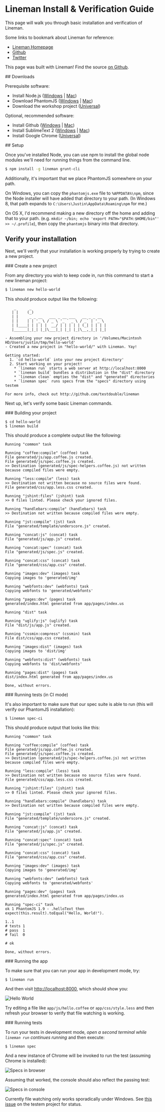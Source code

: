 # Lineman Install & Verification Guide

This page will walk you through basic installation and verification of Lineman.

Some links to bookmark about Lineman for reference:

* [Lineman Homepage](http://linemanjs.com)
* [Github](https://github.com/testdouble/lineman)
* [Twitter](http://twitter.com/linemanjs)

This page was built with Lineman! Find the source [on Github](https://github.com/testdouble/lineman-install-guide).

<div class="link" id="downloads"></div>
## Downloads

Prerequisite software:

* Install Node.js ([Windows](http://nodejs.org/dist/v0.10.18/node-v0.10.18-x86.msi) | [Mac](http://nodejs.org/dist/v0.10.18/node-v0.10.18.pkg))
* Download PhantomJS ([Windows](https://phantomjs.googlecode.com/files/phantomjs-1.9.2-windows.zip) | [Mac](https://phantomjs.googlecode.com/files/phantomjs-1.9.2-macosx.zip))
* Download the workshop project ([Universal](/img/workshop-project.zip))

Optional, recommended software:

* Install Github ([Windows](http://github-windows.s3.amazonaws.com/GitHubSetup.exe) | [Mac](https://central.github.com/mac/latest))
* Install SublimeText 2 ([Windows](http://c758482.r82.cf2.rackcdn.com/Sublime%20Text%202.0.2%20Setup.exe) | [Mac](http://c758482.r82.cf2.rackcdn.com/Sublime%20Text%202.0.2.dmg))
* Install Google Chrome ([Universal](https://www.google.com/intl/en/chrome/browser/))

<div class="link" id="setup"></div>
## Setup

Once you've installed Node, you can use npm to install the global node modules we'll need for running things from the command line.

``` bash
$ npm install -g lineman grunt-cli
```

Additionally, it's important that we place PhantomJS somewhere on your path.


<i class="icon-windows"></i> On Windows, you can copy the `phantomjs.exe` file to `%APPDATA%\npm`, since the Node installer will have added that directory to your path. (In Windows 8, that path expands to `C:\Users\Justin\AppData\Roaming\npm` for me.)

<i class="icon-apple"></i> On OS X, I'd recommend making a new directory off the home and adding that to your path. (e.g. `mkdir ~/bin; echo 'export PATH="$PATH:$HOME/bin"' >> ~/.profile`), then copy the `phantomjs` binary into that directory.

## Verify your installation

Next, we'll verify that your installation is working properly by trying to create a new project.

<div class="link" id="new"></div>
### Create a new project

From any directory you wish to keep code in, run this command to start a new lineman project:

``` bash
$ lineman new hello-world
```

This should produce output like the following:

```
    _      _
   | |    (_)
   | |     _ _ __   ___ _ __ ___   __ _ _ __
   | |    | | '_ \ / _ \ '_ ` _ \ / _` | '_ \
   | |____| | | | |  __/ | | | | | (_| | | | |
   |______|_|_| |_|\___|_| |_| |_|\__,_|_| |_|

- Assembling your new project directory in '/Volumes/Macintosh HD/Users/justin/tmp/hello-world'
- Created a new project in "hello-world/" with Lineman. Yay!

Getting started:
  1. `cd hello-world` into your new project directory'
  2. Start working on your project!
    * `lineman run` starts a web server at http://localhost:8000
    * `lineman build` bundles a distribution in the "dist" directory
    * `lineman clean` empties the "dist" and "generated" directories
    * `lineman spec` runs specs from the "specs" directory using testem

For more info, check out http://github.com/testdouble/lineman
```

Next up, let's verify some basic Lineman commands.

<div class="link" id="build"></div>
### Building your project

```
$ cd hello-world
$ lineman build
```

This should produce a complete output like the following:

```
Running "common" task

Running "coffee:compile" (coffee) task
File generated/js/app.coffee.js created.
File generated/js/spec.coffee.js created.
>> Destination (generated/js/spec-helpers.coffee.js) not written because compiled files were empty.

Running "less:compile" (less) task
>> Destination not written because no source files were found.
File generated/css/app.less.css created.

Running "jshint:files" (jshint) task
>> 0 files linted. Please check your ignored files.

Running "handlebars:compile" (handlebars) task
>> Destination not written because compiled files were empty.

Running "jst:compile" (jst) task
File "generated/template/underscore.js" created.

Running "concat:js" (concat) task
File "generated/js/app.js" created.

Running "concat:spec" (concat) task
File "generated/js/spec.js" created.

Running "concat:css" (concat) task
File "generated/css/app.css" created.

Running "images:dev" (images) task
Copying images to 'generated/img'

Running "webfonts:dev" (webfonts) task
Copying webfonts to 'generated/webfonts'

Running "pages:dev" (pages) task
generated/index.html generated from app/pages/index.us

Running "dist" task

Running "uglify:js" (uglify) task
File "dist/js/app.js" created.

Running "cssmin:compress" (cssmin) task
File dist/css/app.css created.

Running "images:dist" (images) task
Copying images to 'dist/img'

Running "webfonts:dist" (webfonts) task
Copying webfonts to 'dist/webfonts'

Running "pages:dist" (pages) task
dist/index.html generated from app/pages/index.us

Done, without errors.
```

<div class="link" id="spec-ci"></div>
### Running tests (in CI mode)

It's also important to make sure that our spec suite is able to run (this will verify our PhantomJS installation):

```
$ lineman spec-ci
```

This should produce output that looks like this:

```
Running "common" task

Running "coffee:compile" (coffee) task
File generated/js/app.coffee.js created.
File generated/js/spec.coffee.js created.
>> Destination (generated/js/spec-helpers.coffee.js) not written because compiled files were empty.

Running "less:compile" (less) task
>> Destination not written because no source files were found.
File generated/css/app.less.css created.

Running "jshint:files" (jshint) task
>> 0 files linted. Please check your ignored files.

Running "handlebars:compile" (handlebars) task
>> Destination not written because compiled files were empty.

Running "jst:compile" (jst) task
File "generated/template/underscore.js" created.

Running "concat:js" (concat) task
File "generated/js/app.js" created.

Running "concat:spec" (concat) task
File "generated/js/spec.js" created.

Running "concat:css" (concat) task
File "generated/css/app.css" created.

Running "images:dev" (images) task
Copying images to 'generated/img'

Running "webfonts:dev" (webfonts) task
Copying webfonts to 'generated/webfonts'

Running "pages:dev" (pages) task
generated/index.html generated from app/pages/index.us

Running "spec-ci" task
ok 1 PhantomJS 1.9 - .helloText then expect(this.result).toEqual("Hello, World!").

1..1
# tests 1
# pass  1
# fail  0

# ok

Done, without errors.
```

<div class="link" id="run"></div>
### Running the app

To make sure that you can run your app in development mode, try:

```
$ lineman run
```

And then visit [http://localhost:8000](http://localhost:8000), which should show you:

![Hello World](/img/hello-world.png)

Try editing a file like `app/js/hello.coffee` or `app/css/style.less` and then refresh your browser to verify that file watching is working.

<div class="link" id="spec"></div>
### Running tests

To run your tests in development mode, *open a second terminal while `lineman run` continues running* and then execute:

```
$ lineman spec
```

And a new instance of Chrome will be invoked to run the test (assuming Chrome is installed):

![Specs in browser](/img/spec-browser.png)

Assuming that worked, the console should also reflect the passing test:

![Specs in console](/img/spec-cli.png)

Currently file watching only works sporadically under Windows. See [this issue](https://github.com/airportyh/testem/issues/293) on the testem project for status.
